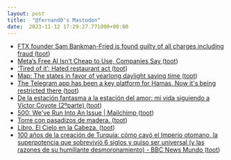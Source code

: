 ```yaml
---
layout: post
title:  "@fernand0's Mastodon"
date:  2023-11-12 17:29:27.771000+00:00
---
```

*  [FTX founder Sam Bankman-Fried is found guilty of all charges including fraud  ](https://www.npr.org/2023/11/03/1210390433/ftx-founder-sam-bankman-fried-is-found-guilty-of-all-charges-including-fraud) ([toot](https://mastodon.social/@fernand0/111398759155033250))
*  [Meta’s Free AI Isn’t Cheap to Use, Companies Say ](https://www.theinformation.com/articles/metas-free-ai-isnt-cheap-to-use-companies-sa) ([toot](https://mastodon.social/@fernand0/111398463576864128))
*  [‘Tired of it’: Hated restaurant act  ](https://www.news.com.au/finance/business/aussies-fume-over-being-asked-to-use-qr-codes-at-restaurants/news-story/6f5c0be6b75584c1aceb2041433538aa) ([toot](https://mastodon.social/@fernand0/111398352830711288))
*  [Map: The states in favor of yearlong daylight saving time ](https://www.nbcnews.com/data-graphics/map-states-favor-yearlong-daylight-saving-time-rcna12305) ([toot](https://mastodon.social/@fernand0/111397946306484649))
*  [The Telegram app has been a key platform for Hamas. Now it&#39;s being restricted there  ](https://www.npr.org/2023/10/31/1208800238/the-telegram-app-has-been-a-key-platform-for-hamas-now-its-being-restricted-there%EF%BF%BD) ([toot](https://mastodon.social/@fernand0/111397797759329775))
*  [De la estación fantasma a la estación del amor: mi vida siguiendo a Víctor Coyote (2ºparte) ](https://blogs.20minutos.es/motel-margot/2023/11/04/de-la-estacion-fantasma-a-la-estacion-del-amor-mi-vida-siguiendo-a-victor-coyote-2oparte) ([toot](https://mastodon.social/@fernand0/111397539411032023))
*  [500: We've Run Into An Issue \| Mailchimp ](https://mailchi.mp/bonillaware/slack-tim) ([toot](https://mastodon.social/@fernand0/111397321704850139))
*  [Torre con pasadizos de madera. ](https://www.flickr.com/photos/fernand0/53304413921) ([toot](https://mastodon.social/@fernand0/111397284441161365))
*  [Libro. El Cielo en la Cabeza. ](https://fotografiasenmovimiento.wordpress.com/2023/11/12/libro-el-cielo-en-la-cabeza) ([toot](https://mastodon.social/@fernand0/111397090008991012))
*  [100 años de la creación de Turquía: cómo cayó el Imperio otomano, la superpotencia que sobrevivió 6 siglos y quiso ser universal (y las razones de su humillante desmoronamiento) - BBC News Mundo ](https://www.bbc.com/mundo/articles/cw9v0zwlz47) ([toot](https://mastodon.social/@fernand0/111397011744615786))

